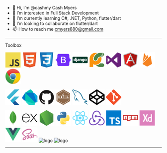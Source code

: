 - 👋 Hi, I’m @cashmy  Cash Myers
- 👀 I’m interested in Full Stack Development
- 🌱 I’m currently learning C#, .NET, Python, flutter/dart
- 💞️ I’m looking to collaborate on flutter/dart
- 📫 How to reach me cmyers880@gmail.com

---

Toolbox

<img src="https://github.com/devicons/devicon/blob/master/icons/javascript/javascript-original.svg" alt=" JavaScript logo" width="50" height="50" /> <img src="https://github.com/devicons/devicon/blob/master/icons/html5/html5-original.svg" alt=" HTML5 logo" width="50" height="50" /> <img src="https://github.com/devicons/devicon/blob/master/icons/css3/css3-original.svg" alt="CSS logo" width="50" height="50" /> <img src="https://github.com/devicons/devicon/blob/master/icons/bootstrap/bootstrap-plain.svg" alt="Bootstrap logo" width="50" height="50" /> <img src="https://github.com/devicons/devicon/blob/master/icons/django/django-original.svg" alt="Django logo" width="50" height="50" /> <img src="https://github.com/devicons/devicon/blob/master/icons/pycharm/pycharm-original.svg" alt="Pycharm logo" width="50" height="50" /> <img src="https://github.com/devicons/devicon/blob/master/icons/visualstudio/visualstudio-plain.svg" alt="Visual Studio logo" width="50" height="50" /> <img src="https://github.com/devicons/devicon/blob/master/icons/angularjs/angularjs-original.svg" alt="Angular logo" width="50" height="50" /> <img src="https://github.com/devicons/devicon/blob/master/icons/firebase/firebase-plain.svg" alt="Firebase logo" width="50" height="50" /> <img src="https://github.com/devicons/devicon/blob/master/icons/chrome/chrome-original.svg" alt="Chrome logo" width="50" height="50" />

<img src="https://github.com/devicons/devicon/blob/master/icons/flutter/flutter-original.svg" alt="Flutter logo" width="50" height="50" /> <img src="https://github.com/devicons/devicon/blob/master/icons/dart/dart-original.svg" alt="Dart logo" width="50" height="50" /> <img src="https://github.com/devicons/devicon/blob/master/icons/github/github-original.svg" alt="GitHub logo" width="50" height="50" /> <img src="https://github.com/devicons/devicon/blob/master/icons/mocha/mocha-plain.svg" alt="Mocha logo" width="50" height="50" /> <img src="https://github.com/devicons/devicon/blob/master/icons/mysql/mysql-original.svg" alt="MySQL logo" width="50" height="50" /> <img src="https://github.com/devicons/devicon/blob/master/icons/codepen/codepen-plain.svg" alt="Codepen logo" width="50" height="50" /> <img src="https://github.com/devicons/devicon/blob/master/icons/git/git-original.svg" alt="Git logo" width="50" height="50" />

<img src="https://github.com/devicons/devicon/blob/master/icons/mongodb/mongodb-original.svg" alt="MongoDB logo" width="50" height="50" />
<img src="https://github.com/devicons/devicon/blob/master/icons/express/express-original.svg" alt="ExpressJS logo" width="50" height="50" />
<img src="https://github.com/devicons/devicon/blob/master/icons/nodejs/nodejs-original.svg" alt="NodeJS logo" width="50" height="50" />
<img src="https://github.com/devicons/devicon/blob/master/icons/python/python-original.svg" alt="Python logo" width="50" height="50" />
<img src="https://github.com/devicons/devicon/blob/master/icons/react/react-original.svg" alt="React logo" width="50" height="50" />
<img src="https://github.com/devicons/devicon/blob/master/icons/redux/redux-original.svg" alt="Redux logo" width="50" height="50" />
<img src="https://github.com/devicons/devicon/blob/master/icons/typescript/typescript-original.svg" alt="Typescript logo" width="50" height="50" />
<img src="https://github.com/devicons/devicon/blob/master/icons/npm/npm-original-wordmark.svg" alt="NPM logo" width="50" height="50" />
<img src="https://github.com/devicons/devicon/blob/master/icons/xd/xd-plain.svg" alt="XD logo" width="50" height="50" />
<img src="https://github.com/devicons/devicon/blob/master/icons/vuejs/vuejs-original.svg" alt="VueJS logo" width="50" height="50" />
<img src="https://github.com/devicons/devicon/blob/master/icons/sass/sass-original.svg" alt="Sass logo" width="50" height="50" />
<img src="" alt=" logo" width="50" height="50" />
<img src="" alt=" logo" width="50" height="50" />

---

<!---
cashmy/cashmy is a ✨ special ✨ repository because its `README.md` (this file) appears on your GitHub profile.
You can click the Preview link to take a look at your changes.
--->
